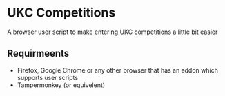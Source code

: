 # UKC Competitions
A browser user script to make entering UKC competitions a little bit easier

## Requirmeents
 * Firefox, Google Chrome or any other browser that has an addon which supports user scripts
 * Tampermonkey (or equivelent)
